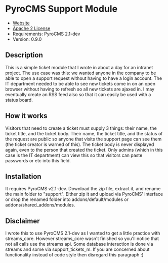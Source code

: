 # PyroCMS Support Module

* [Website](http://unruhdesigns.com/)
* [Apache 2 License](http://www.apache.org/licenses/LICENSE-2.0.html)
* Requirements: PyroCMS 2.1-dev
* Version: 0.9.0

## Description

This is a simple ticket module that I wrote in about a day for an intranet project. The use case was this: we wanted anyone in the company to be able 
to open a support request without having to have a login account. The IT department needed to be able to see new tickets come in 
on an open browser without having to refresh so all new tickets are ajaxed in. I may eventually create an RSS feed also so that it can easily 
be used with a status board.

## How it works

Visitors that need to create a ticket must supply 3 things: their name, the ticket title, and the ticket body. Their name, the ticket title, and the status of the request are public 
so anyone that visits the support page can see them (the ticket creator is warned of this). The ticket body is never displayed again, even to the 
person that created the ticket. Only admins (which in this case is the IT department) can view this so that visitors can paste passwords or etc into this field.

## Installation

It requires PyroCMS v2.1-dev. Download the zip file, extract it, and rename the main folder to "support". Either zip it and upload via PyroCMS' interface or 
drop the renamed folder into addons/default/modules or addons/shared_addons/modules.

## Disclaimer

I wrote this to use PyroCMS 2.1-dev as I wanted to get a little practice with streams_core. However streams_core wasn't finished so you'll 
notice that not all calls use the streams api. Some database interaction is done via streams and some via support_tickets_m. If 
you are concerned about functionality instead of code style then disregard this paragraph :)
